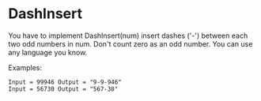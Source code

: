 # DashInsert

You have to implement DashInsert(num) insert dashes ('-') between each two odd numbers in num. Don't count zero as an odd number.
You can use any language you know.

Examples:

```
Input = 99946 Output = "9-9-946"
Input = 56730 Output = "567-30" 
``` 